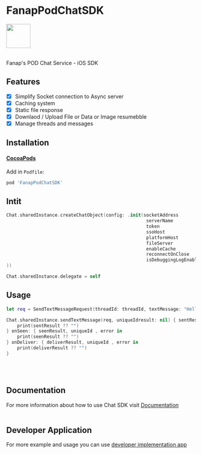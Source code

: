 # FanapPodChatSDK
<img src="https://gitlab.com/hamed8080/fanappodchatsdk/-/raw/gl-pages/.docs/favicon.svg"  width="64" height="64">
<br />
<br />

Fanap's POD Chat Service - iOS SDK
## Features

- [x] Simplify Socket connection to Async server
- [x] Caching system
- [x] Static file response
- [x] Downlaod / Upload File or Data or Image resumebble
- [x] Manage threads and messages 

## Installation

#### [CocoaPods](https://cocoapods.org) 

Add in `Podfile`:

```ruby
pod 'FanapPodChatSDK'
```

## Intit 

```swift
Chat.sharedInstance.createChatObject(config: .init(socketAddress          : socketAddresss,
                                                    serverName            : serverName,
                                                    token                 : token,
                                                    ssoHost               : ssoHost,
                                                    platformHost          : platformHost,
                                                    fileServer            : fileServer,
                                                    enableCache           : true,
                                                    reconnectOnClose      : true,
                                                    isDebuggingLogEnabled : true
))

Chat.sharedInstance.delegate = self
```

## Usage 
```swift
let req = SendTextMessageRequest(threadId: threadId, textMessage: "Hello World!", messageType: .TEXT)

Chat.sharedInstance.sendTextMessage(req, uniqueIdresult: nil) { sentResult, uniqueId , error in
    print(sentResult ?? "")
} onSeen: { seenResult, uniqueId , error in
    print(seenResult ?? "")
} onDeliver: { deliverResult, uniqueId , error in
    print(deliverResult ?? "")
}
```
<br/>
<br/>

## Documentation
For more information about how to use Chat SDK visit [Documentation](https://hamed8080.gitlab.io/fanappodchatsdk/documentation/fanappodchatsdk/) 
<br/>
<br/>

## Developer Application 
For more example and usage you can use [developer implementation app](https://pubgi.fanapsoft.ir/chat/ios/chatapplication)
